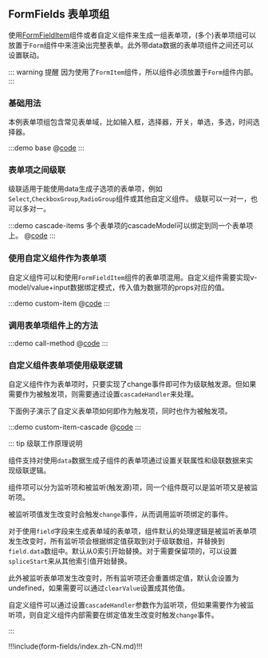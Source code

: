 ## FormFields 表单项组

使用[FormFieldItem](./form-field-item)组件或者自定义组件来生成一组表单项，(多个)表单项组可以放置于`Form`组件中来渲染出完整表单。此外带data数据的表单项组件之间还可以设置联动。

::: warning 提醒
因为使用了`FormItem`组件，所以组件必须放置于`Form`组件内部。
:::

### 基础用法

本例表单项组包含常见表单域，比如输入框，选择器，开关，单选，多选，时间选择器。

:::demo base
@[code](@demo/form-fields/$LIB_DIR/base.vue)
:::

### 表单项之间级联

级联适用于能使用data生成子选项的表单项，例如`Select`,`CheckboxGroup`,`RadioGroup`组件或其他自定义组件。
级联可以一对一，也可以多对一。

:::demo cascade-items 多个表单项的cascadeModel可以绑定到同一个表单项上。
@[code](@demo/form-fields/$LIB_DIR/cascade-items.vue)
:::

### 使用自定义组件作为表单项

自定义组件可以和使用`FormFieldItem`组件的表单项混用。自定义组件需要实现v-model/value+input数据绑定模式，传入值为数据项的props对应的值。

:::demo custom-item 
@[code](@demo/form-fields/$LIB_DIR/custom-item.vue)
:::

### 调用表单项组件上的方法

:::demo call-method
@[code](@demo/form-fields/$LIB_DIR/call-method.vue)
:::

### 自定义组件表单项使用级联逻辑 <Badge text="高阶" type="warn"/>

自定义组件作为表单项时，只要实现了change事件即可作为级联触发源。但如果需要作为被触发项，则需要通过设置`cascadeHandler`来处理。

下面例子演示了自定义表单项如何即作为触发项，同时也作为被触发项。

:::demo custom-item-cascade 
@[code](@demo/form-fields/$LIB_DIR/custom-item-cascade.vue)
:::

::: tip 级联工作原理说明
<p>组件支持对使用<code>data</code>数据生成子组件的表单项通过设置关联属性和级联数据来实现级联逻辑。</p>
<p>组件项可以分为监听项和被监听(触发源)项，同一个组件既可以是监听项又是被监听项。 </p>
<p>被监听项值发生改变时会触发<code>change</code>事件，从而调用监听项绑定的事件。</p>
<p>对于使用<code>field</code>字段来生成表单域的表单项，组件默认的处理逻辑是被监听表单项发生改变时，所有监听项会根据绑定值获取到对于级联数组，并替换到<code>field.data</code>数组中。默认从0索引开始替换。对于需要保留项的，可以设置<code>spliceStart</code>来从其他索引值开始替换。</p>
<p>此外被监听表单项发生改变时，所有监听项还会重置绑定值，默认会设置为undefined，如果需要可以通过<code>clearValue</code>设置成其他值。</p>
<p>自定义组件可以通过设置<code>cascadeHandler</code>参数作为监听项，但如果需要作为被监听项，则自定义组件内部需要在绑定值发生改变时触发<code>change</code>事件。</p>
:::

!!!include(form-fields/index.zh-CN.md)!!!